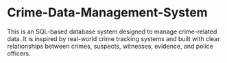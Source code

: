 # Crime-Data-Management-System
This is an SQL-based database system designed to manage crime-related data. It is inspired by real-world crime tracking systems and built with clear relationships between crimes, suspects, witnesses, evidence, and police officers.
